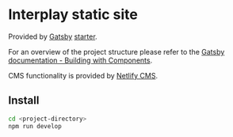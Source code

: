 # Interplay static site

Provided by [Gatsby](https://www.gatsbyjs.org/) [starter](https://github.com/gatsbyjs/gatsby-starter-default).

For an overview of the project structure please refer to the [Gatsby documentation - Building with Components](https://www.gatsbyjs.org/docs/building-with-components/).

CMS functionality is provided by [Netlify CMS](https://www.gatsbyjs.org/docs/netlify-cms/).


## Install

```sh
cd <project-directory>
npm run develop
```
